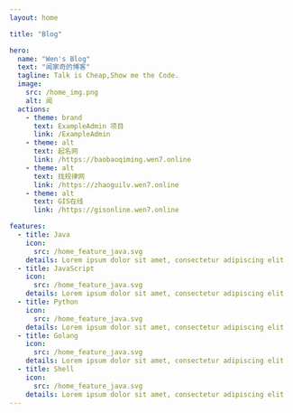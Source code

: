 ```yaml
---
layout: home

title: "Blog"

hero:
  name: "Wen's Blog"
  text: "闻家奇的博客"
  tagline: Talk is Cheap,Show me the Code.
  image: 
    src: /home_img.png
    alt: 闻
  actions:
    - theme: brand
      text: ExampleAdmin 项目
      link: /ExampleAdmin
    - theme: alt
      text: 起名网
      link: /https://baobaoqiming.wen7.online
    - theme: alt
      text: 找规律网
      link: /https://zhaoguilv.wen7.online
    - theme: alt
      text: GIS在线
      link: /https://gisonline.wen7.online

features:
  - title: Java
    icon: 
      src: /home_feature_java.svg
    details: Lorem ipsum dolor sit amet, consectetur adipiscing elit
  - title: JavaScript
    icon:
      src: /home_feature_java.svg
    details: Lorem ipsum dolor sit amet, consectetur adipiscing elit
  - title: Python
    icon:
      src: /home_feature_java.svg
    details: Lorem ipsum dolor sit amet, consectetur adipiscing elit
  - title: Golang
    icon:
      src: /home_feature_java.svg
    details: Lorem ipsum dolor sit amet, consectetur adipiscing elit
  - title: Shell
    icon:
      src: /home_feature_java.svg
    details: Lorem ipsum dolor sit amet, consectetur adipiscing elit
---
```


<VisitorPanel />